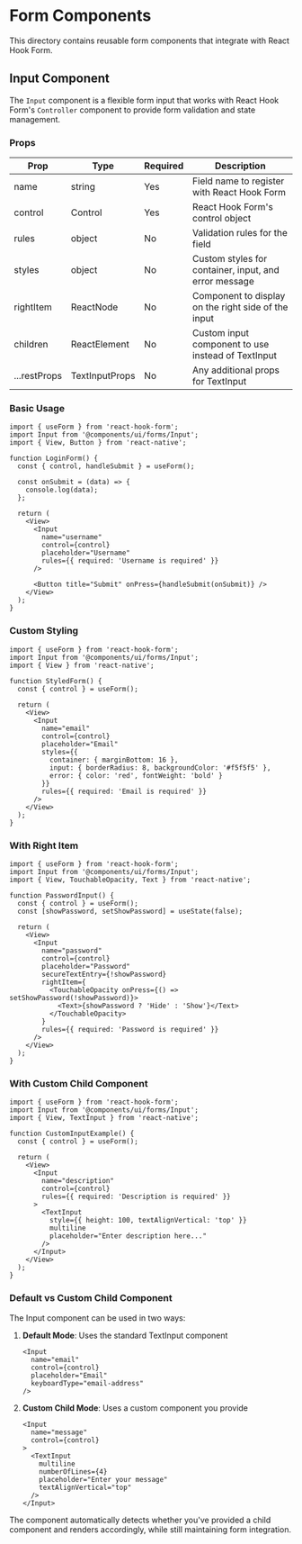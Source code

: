 # Form Components

This directory contains reusable form components that integrate with React Hook Form.

## Input Component

The `Input` component is a flexible form input that works with React Hook Form's `Controller` component to provide form validation and state management.

### Props

| Prop | Type | Required | Description |
|------|------|----------|-------------|
| name | string | Yes | Field name to register with React Hook Form |
| control | Control | Yes | React Hook Form's control object |
| rules | object | No | Validation rules for the field |
| styles | object | No | Custom styles for container, input, and error message |
| rightItem | ReactNode | No | Component to display on the right side of the input |
| children | ReactElement | No | Custom input component to use instead of TextInput |
| ...restProps | TextInputProps | No | Any additional props for TextInput |

### Basic Usage

```tsx
import { useForm } from 'react-hook-form';
import Input from '@components/ui/forms/Input';
import { View, Button } from 'react-native';

function LoginForm() {
  const { control, handleSubmit } = useForm();
  
  const onSubmit = (data) => {
    console.log(data);
  };

  return (
    <View>
      <Input
        name="username"
        control={control}
        placeholder="Username"
        rules={{ required: 'Username is required' }}
      />
      
      <Button title="Submit" onPress={handleSubmit(onSubmit)} />
    </View>
  );
}
```

### Custom Styling

```tsx
import { useForm } from 'react-hook-form';
import Input from '@components/ui/forms/Input';
import { View } from 'react-native';

function StyledForm() {
  const { control } = useForm();
  
  return (
    <View>
      <Input
        name="email"
        control={control}
        placeholder="Email"
        styles={{
          container: { marginBottom: 16 },
          input: { borderRadius: 8, backgroundColor: '#f5f5f5' },
          error: { color: 'red', fontWeight: 'bold' }
        }}
        rules={{ required: 'Email is required' }}
      />
    </View>
  );
}
```

### With Right Item

```tsx
import { useForm } from 'react-hook-form';
import Input from '@components/ui/forms/Input';
import { View, TouchableOpacity, Text } from 'react-native';

function PasswordInput() {
  const { control } = useForm();
  const [showPassword, setShowPassword] = useState(false);
  
  return (
    <View>
      <Input
        name="password"
        control={control}
        placeholder="Password"
        secureTextEntry={!showPassword}
        rightItem={
          <TouchableOpacity onPress={() => setShowPassword(!showPassword)}>
            <Text>{showPassword ? 'Hide' : 'Show'}</Text>
          </TouchableOpacity>
        }
        rules={{ required: 'Password is required' }}
      />
    </View>
  );
}
```

### With Custom Child Component

```tsx
import { useForm } from 'react-hook-form';
import Input from '@components/ui/forms/Input';
import { View, TextInput } from 'react-native';

function CustomInputExample() {
  const { control } = useForm();
  
  return (
    <View>
      <Input
        name="description"
        control={control}
        rules={{ required: 'Description is required' }}
      >
        <TextInput 
          style={{ height: 100, textAlignVertical: 'top' }}
          multiline
          placeholder="Enter description here..."
        />
      </Input>
    </View>
  );
}
```

### Default vs Custom Child Component

The Input component can be used in two ways:

1. **Default Mode**: Uses the standard TextInput component
   ```tsx
   <Input
     name="email"
     control={control}
     placeholder="Email"
     keyboardType="email-address"
   />
   ```

2. **Custom Child Mode**: Uses a custom component you provide
   ```tsx
   <Input
     name="message"
     control={control}
   >
     <TextInput
       multiline
       numberOfLines={4}
       placeholder="Enter your message"
       textAlignVertical="top"
     />
   </Input>
   ```

The component automatically detects whether you've provided a child component and renders accordingly, while still maintaining form integration.